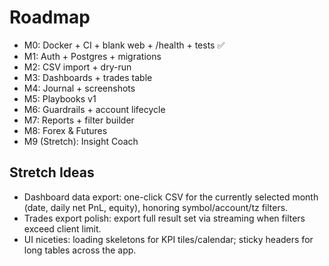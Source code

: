 # Roadmap

- M0: Docker + CI + blank web + /health + tests ✅
- M1: Auth + Postgres + migrations
- M2: CSV import + dry-run
- M3: Dashboards + trades table
- M4: Journal + screenshots
- M5: Playbooks v1
- M6: Guardrails + account lifecycle
- M7: Reports + filter builder
- M8: Forex & Futures
- M9 (Stretch): Insight Coach

## Stretch Ideas

- Dashboard data export: one-click CSV for the currently selected month (date, daily net PnL, equity), honoring symbol/account/tz filters.
- Trades export polish: export full result set via streaming when filters exceed client limit.
- UI niceties: loading skeletons for KPI tiles/calendar; sticky headers for long tables across the app.
